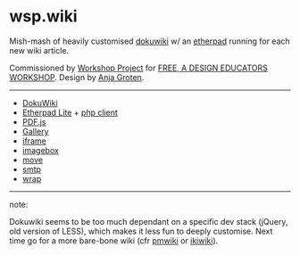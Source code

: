 wsp.wiki
========

Mish-mash of heavily customised [dokuwiki](https://www.dokuwiki.org/dokuwiki#) w/ an [etherpad](http://etherpad.org) running for each new wiki article.

Commissioned by [Workshop Project](http://www.workshopproject.org) for [FREE, A DESIGN EDUCATORS WORKSHOP](https://workshopproject.wiki). Design by [Anja Groten](http://anjagroten.com).

* * *

* [DokuWiki](https://github.com/splitbrain/dokuwiki)
* [Etherpad Lite](https://github.com/ether/etherpad-lite) + [php client](https://github.com/tomnomnom/etherpad-lite-client)
* [PDF.js](https://www.dokuwiki.org/plugin:pdfjs?s%5B%5D=pdf&s%5B%5D=embed)
* [Gallery](https://www.dokuwiki.org/plugin:gallery)
* [iframe](https://www.dokuwiki.org/plugin:iframe)
* [imagebox](https://www.dokuwiki.org/plugin:imagebox)
* [move](https://www.dokuwiki.org/plugin:move)
* [smtp](https://www.dokuwiki.org/plugin:smtp)
* [wrap](https://www.dokuwiki.org/plugin:wrap)

* * *

note: 

Dokuwiki seems to be too much dependant on a specific dev stack (jQuery, old version of LESS), which makes it less fun to deeply customise. Next time go for a more bare-bone wiki (cfr [pmwiki](http://www.pmwiki.org) or [ikiwiki](http://ikiwiki.info)).